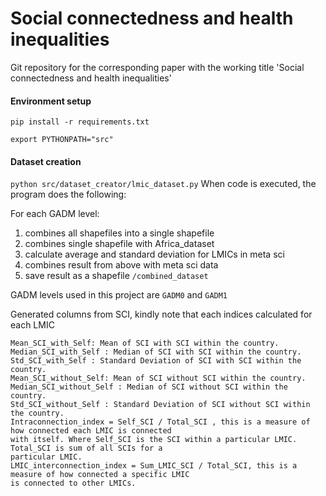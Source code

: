 # Social connectedness and health inequalities
Git repository for the corresponding paper with the working title 'Social connectedness and health inequalities'

#### Environment setup
``` pip install -r requirements.txt ```

``` export PYTHONPATH="src" ```

#### Dataset creation
``` python src/dataset_creator/lmic_dataset.py ```
When code is executed, the program does the following:

For each GADM level: 
1. combines all shapefiles into a single shapefile 
2. combines single shapefile with Africa_dataset 
3. calculate average and standard deviation for LMICs in meta sci 
4. combines result from above with meta sci data 
5. save result as a shapefile ``` /combined_dataset ```


GADM levels used in this project are ``GADM0`` and ```GADM1```

Generated columns from SCI, kindly note that each indices calculated for each LMIC
```
Mean_SCI_with_Self: Mean of SCI with SCI within the country.
Median_SCI_with_Self : Median of SCI with SCI within the country.
Std_SCI_with_Self : Standard Deviation of SCI with SCI within the country.
Mean_SCI_without_Self: Mean of SCI without SCI within the country.
Median_SCI_without_Self : Median of SCI without SCI within the country.
Std_SCI_without_Self : Standard Deviation of SCI without SCI within the country.
Intraconnection_index = Self_SCI / Total_SCI , this is a measure of how connected each LMIC is connected
with itself. Where Self_SCI is the SCI within a particular LMIC. Total_SCI is sum of all SCIs for a
particular LMIC.
LMIC_interconnection_index = Sum_LMIC_SCI / Total_SCI, this is a measure of how connected a specific LMIC
is connected to other LMICs.
```